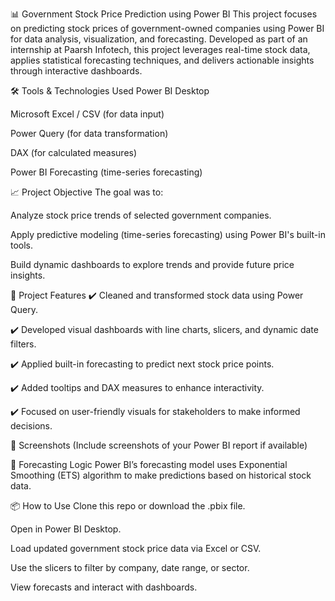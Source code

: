 📊 Government Stock Price Prediction using Power BI
This project focuses on predicting stock prices of government-owned companies using Power BI for data analysis, visualization, and forecasting. Developed as part of an internship at Paarsh Infotech, this project leverages real-time stock data, applies statistical forecasting techniques, and delivers actionable insights through interactive dashboards.

🛠️ Tools & Technologies Used
Power BI Desktop

Microsoft Excel / CSV (for data input)

Power Query (for data transformation)

DAX (for calculated measures)

Power BI Forecasting (time-series forecasting)

📈 Project Objective
The goal was to:

Analyze stock price trends of selected government companies.

Apply predictive modeling (time-series forecasting) using Power BI's built-in tools.

Build dynamic dashboards to explore trends and provide future price insights.

📁 Project Features
✔️ Cleaned and transformed stock data using Power Query.

✔️ Developed visual dashboards with line charts, slicers, and dynamic date filters.

✔️ Applied built-in forecasting to predict next stock price points.

✔️ Added tooltips and DAX measures to enhance interactivity.

✔️ Focused on user-friendly visuals for stakeholders to make informed decisions.

📸 Screenshots
(Include screenshots of your Power BI report if available)

🔮 Forecasting Logic
Power BI’s forecasting model uses Exponential Smoothing (ETS) algorithm to make predictions based on historical stock data.

📦 How to Use
Clone this repo or download the .pbix file.

Open in Power BI Desktop.

Load updated government stock price data via Excel or CSV.

Use the slicers to filter by company, date range, or sector.

View forecasts and interact with dashboards.
